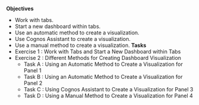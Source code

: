 **Objectives**
- Work with tabs.
- Start a new dashboard within tabs.
- Use an automatic method to create a visualization.
- Use Cognos Assistant to create a visualization.
- Use a manual method to create a visualization.
**Tasks**
- Exercise 1 : Work with Tabs and Start a New Dashboard within Tabs
- Exercise 2 : Different Methods for Creating Dashboard Visualization
  - Task A : Using an Automatic Method to Create a Visualization for Panel 1
  - Task B : Using an Automatic Method to Create a Visualization for Panel 2
  - Task C : Using Cognos Assistant to Create a Visualization for Panel 3
  - Task D : Using a Manual Method to Create a Visualization for Panel 4
